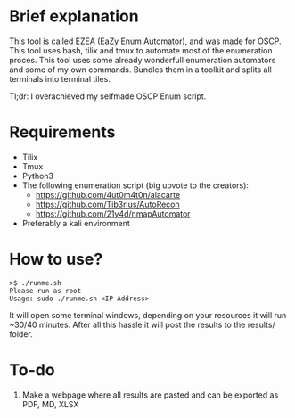 # Brief explanation
This tool is called EZEA (EaZy Enum Automator), and was made for OSCP. This tool uses bash, tilix and tmux to automate most of the enumeration proces.
This tool uses some already wonderfull enumeration automators and some of my own commands. Bundles them in a toolkit and splits all terminals into terminal tiles. 

Tl;dr: I overachieved my selfmade OSCP Enum script.

# Requirements
- Tilix
- Tmux
- Python3
- The following enumeration script (big upvote to the creators):
  + https://github.com/4ut0m4t0n/alacarte
  + https://github.com/Tib3rius/AutoRecon
  + https://github.com/21y4d/nmapAutomator
- Preferably a kali environment

# How to use?
```
>$ ./runme.sh
Please run as root
Usage: sudo ./runme.sh <IP-Address>
```
It will open some terminal windows, depending on your resources it will run ~30/40 minutes.
After all this hassle it will post the results to the results/<IP-address> folder.

# To-do
1. Make a webpage where all results are pasted and can be exported as PDF, MD, XLSX


